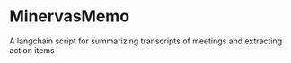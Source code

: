 # MinervasMemo
A langchain script for summarizing transcripts of meetings and extracting action items
